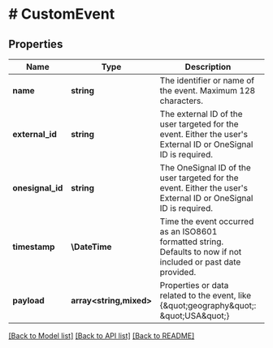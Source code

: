 # # CustomEvent

## Properties

Name | Type | Description | Notes
------------ | ------------- | ------------- | -------------
**name** | **string** | The identifier or name of the event. Maximum 128 characters. |
**external_id** | **string** | The external ID of the user targeted for the event. Either the user&#39;s External ID or OneSignal ID is required. | [optional]
**onesignal_id** | **string** | The OneSignal ID of the user targeted for the event. Either the user&#39;s External ID or OneSignal ID is required. | [optional]
**timestamp** | **\DateTime** | Time the event occurred as an ISO8601 formatted string. Defaults to now if not included or past date provided. | [optional]
**payload** | **array<string,mixed>** | Properties or data related to the event, like {\&quot;geography\&quot;: \&quot;USA\&quot;} | [optional]

[[Back to Model list]](../../README.md#models) [[Back to API list]](../../README.md#endpoints) [[Back to README]](../../README.md)
